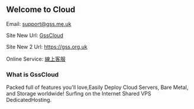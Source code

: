 ## Welcome to Cloud

Email:  support@gss.me.uk

Site New Url:  <a href="https://gss.me.uk/" target="_blank">GssCloud</a>

Site New 2 Url:  <a href="https://gss.org.uk/" target="_blank">https://gss.org.uk</a>

Online Service:  <a href="https://tawk.to/chat/6362799eb0d6371309cce9ef/1ggsam58e" target="_blank">線上客服</a>

### What is GssCloud
Packed full of features you'll love,Easily Deploy Cloud Servers, Bare Metal, and Storage worldwide!
Surfing on the Internet
Shared VPS DedicatedHosting.



<script type="text/javascript">
	$(document).ready(function() {
	    
		$('a[href^="http"]').each(function() {
			$(this).attr('target', '_blank');
		});
	});
</script>
<!--Start of Tawk.to Script-->
<script type="text/javascript">
var Tawk_API=Tawk_API||{}, Tawk_LoadStart=new Date();
(function(){
var s1=document.createElement("script"),s0=document.getElementsByTagName("script")[0];
s1.async=true;
s1.src='https://embed.tawk.to/6362799eb0d6371309cce9ef/1ggsam58e';
s1.charset='UTF-8';
s1.setAttribute('crossorigin','*');
s0.parentNode.insertBefore(s1,s0);
})();
</script>
<!--End of Tawk.to Script-->
